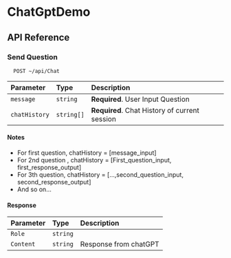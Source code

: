 
# ChatGptDemo




## API Reference

### Send Question

```http
  POST ~/api/Chat
```

| Parameter | Type     | Description                |
| :-------- | :------- | :------------------------- |
| `message` | `string` | **Required**. User Input Question |
| `chatHistory` | `string[]` | **Required**. Chat History of current session |

#### Notes
- For first question, chatHistory = [message_input]
- For 2nd question , chatHistory = [First_question_input, first_response_output]
- For 3th question, chatHistory = [...,second_question_input, second_response_output]
- And so on...

#### Response 

| Parameter | Type     | Description                       |
| :-------- | :------- | :-------------------------------- |
| `Role`    | `string` |
| `Content` | `string` |Response from chatGPT|


